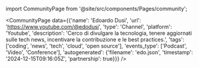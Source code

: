 
import CommunityPage from '@site/src/components/Pages/community';

<CommunityPage
    data={{'name': 'Edoardo Dusi', 'url': 'https://www.youtube.com/@edodusi', 'type': 'Channel', 'platform': 'Youtube', 'description': 'Cerco di divulgare la tecnologia, tenere aggiornati sulle tech news, incentivare la contribuzione e le best practices.', 'tags': ['coding', 'news', 'tech', 'cloud', 'open source'], 'events_type': ['Podcast', 'Video', 'Conference'], 'autogenerated': {'filename': 'edo.json', 'timestamp': '2024-12-15T09:16:05Z', 'partnership': true}}}
/>

